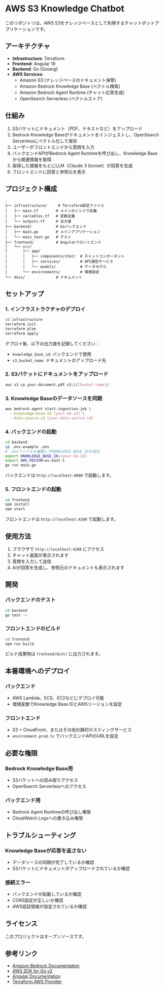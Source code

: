 # AWS S3 Knowledge Chatbot

このリポジトリは、AWS S3をナレッジベースとして利用するチャットボットアプリケーションです。

## アーキテクチャ

- **Infrastructure**: Terraform
- **Frontend**: Angular 19
- **Backend**: Go (Golang)
- **AWS Services**: 
  - Amazon S3 (ナレッジベースのドキュメント保管)
  - Amazon Bedrock Knowledge Base (ベクトル検索)
  - Amazon Bedrock Agent Runtime (チャット応答生成)
  - OpenSearch Serverless (ベクトルストア)

## 仕組み

1. S3バケットにドキュメント（PDF、テキストなど）をアップロード
2. Bedrock Knowledge Baseがドキュメントをインジェストし、OpenSearch Serverlessにベクトル化して保存
3. ユーザーがフロントエンドから質問を入力
4. バックエンドAPIがBedrock Agent Runtimeを呼び出し、Knowledge Baseから関連情報を取得
5. 取得した情報をもとにLLM（Claude 3 Sonnet）が回答を生成
6. フロントエンドに回答と参照元を表示

## プロジェクト構成

```
.
├── infrastructure/     # Terraform設定ファイル
│   ├── main.tf        # メインのインフラ定義
│   ├── variables.tf   # 変数定義
│   └── outputs.tf     # 出力値
├── backend/           # Goバックエンド
│   ├── main.go        # メインアプリケーション
│   └── main_test.go   # テスト
├── frontend/          # Angularフロントエンド
│   └── src/
│       ├── app/
│       │   ├── components/chat/  # チャットコンポーネント
│       │   ├── services/         # API通信サービス
│       │   └── models/           # データモデル
│       └── environments/         # 環境設定
└── docs/              # ドキュメント
```

## セットアップ

### 1. インフラストラクチャのデプロイ

```bash
cd infrastructure
terraform init
terraform plan
terraform apply
```

デプロイ後、以下の出力値を記録してください：
- `knowledge_base_id`: バックエンドで使用
- `s3_bucket_name`: ドキュメントのアップロード先

### 2. S3バケットにドキュメントをアップロード

```bash
aws s3 cp your-document.pdf s3://[bucket-name]/
```

### 3. Knowledge Baseのデータソースを同期

```bash
aws bedrock-agent start-ingestion-job \
  --knowledge-base-id [your-kb-id] \
  --data-source-id [your-data-source-id]
```

### 4. バックエンドの起動

```bash
cd backend
cp .env.example .env
# .envファイルを編集してKNOWLEDGE_BASE_IDを設定
export KNOWLEDGE_BASE_ID=[your-kb-id]
export AWS_REGION=us-east-1
go run main.go
```

バックエンドは `http://localhost:8080` で起動します。

### 5. フロントエンドの起動

```bash
cd frontend
npm install
npm start
```

フロントエンドは `http://localhost:4200` で起動します。

## 使用方法

1. ブラウザで `http://localhost:4200` にアクセス
2. チャット画面が表示されます
3. 質問を入力して送信
4. AIが回答を生成し、参照元のドキュメントも表示されます

## 開発

### バックエンドのテスト

```bash
cd backend
go test -v
```

### フロントエンドのビルド

```bash
cd frontend
npm run build
```

ビルド成果物は `frontend/dist/` に出力されます。

## 本番環境へのデプロイ

### バックエンド

- AWS Lambda、ECS、EC2などにデプロイ可能
- 環境変数でKnowledge Base IDとAWSリージョンを設定

### フロントエンド

- S3 + CloudFront、またはその他の静的ホスティングサービス
- `environment.prod.ts` でバックエンドAPIのURLを設定

## 必要な権限

### Bedrock Knowledge Base用
- S3バケットへの読み取りアクセス
- OpenSearch Serverlessへのアクセス

### バックエンド用
- Bedrock Agent Runtimeの呼び出し権限
- CloudWatch Logsへの書き込み権限

## トラブルシューティング

### Knowledge Baseが応答を返さない
- データソースの同期が完了しているか確認
- S3バケットにドキュメントがアップロードされているか確認

### 接続エラー
- バックエンドが起動しているか確認
- CORS設定が正しいか確認
- AWS認証情報が設定されているか確認

## ライセンス

このプロジェクトはオープンソースです。

## 参考リンク

- [Amazon Bedrock Documentation](https://docs.aws.amazon.com/bedrock/)
- [AWS SDK for Go v2](https://aws.github.io/aws-sdk-go-v2/)
- [Angular Documentation](https://angular.io/docs)
- [Terraform AWS Provider](https://registry.terraform.io/providers/hashicorp/aws/latest/docs)
